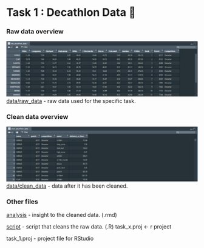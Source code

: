 # Task 1 : Decathlon Data :running:

### Raw data overview
![](images/raw_overview.png)
[data/raw_data](data/raw_data/) - raw data used for the specific task.

### Clean data overview
![](images/clean_overview.png)
[data/clean_data](data/clean_data/) - data after it has been cleaned.

### Other files
[analysis](analysis/) - insight to the cleaned data. (.rmd)

[script](scripts/cleaning_script.R) - script that cleans the raw data. (.R)
    task_x.proj <- r project

task_1.proj - project file for RStudio
